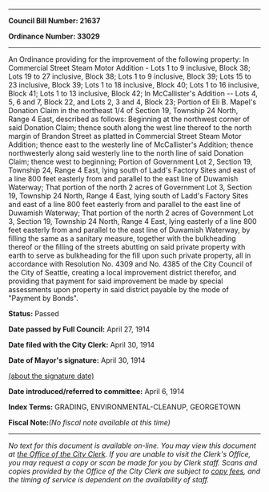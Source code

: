 

********

**Council Bill Number: 21637**
   
**Ordinance Number: 33029**
********

 An Ordinance providing for the improvement of the following property: In Commercial Street Steam Motor Addition - Lots 1 to 9 inclusive, Block 38; Lots 19 to 27 inclusive, Block 38; Lots 1 to 9 inclusive, Block 39; Lots 15 to 23 inclusive, Block 39; Lots 1 to 18 inclusive, Block 40; Lots 1 to 16 inclusive, Block 41; Lots 1 to 13 inclusive, Block 42; In McCallister's Addition -- Lots 4, 5, 6 and 7, Block 22, and Lots 2, 3 and 4, Block 23; Portion of Eli B. Mapel's Donation Claim in the northeast 1/4 of Section 19, Township 24 North, Range 4 East, described as follows: Beginning at the northwest corner of said Donation Claim; thence south along the west line thereof to the north margin of Brandon Street as platted in Commercial Street Steam Motor Addition; thence east to the westerly line of McCallister's Addition; thence northwesterly along said westerly line to the north line of said Donation Claim; thence west to beginning; Portion of Government Lot 2, Section 19, Township 24, Range 4 East, lying south of Ladd's Factory Sites and east of a line 800 feet easterly from and parallel to the east line of Duwamish Waterway; That portion of the north 2 acres of Government Lot 3, Section 19, Township 24 North, Range 4 East, lying south of Ladd's Factory Sites and east of a line 800 feet easterly from and parallel to the east line of Duwamish Waterway; That portion of the north 2 acres of Government Lot 3, Section 19, Township 24 North, Range 4 East, lying easterly of a line 800 feet easterly from and parallel to the east line of Duwamish Waterway, by filling the same as a sanitary measure, together with the bulkheading thereof or the filling of the streets abutting on said private property with earth to serve as bulkheading for the fill upon such private property, all in accordance with Resolution No. 4309 and No. 4385 of the City Council of the City of Seattle, creating a local improvement district therefor, and providing that payment for said  improvement be made by special assessments upon property in said district payable by the mode of "Payment by Bonds".

**Status:** Passed
   
**Date passed by Full Council:** April 27, 1914
   
**Date filed with the City Clerk:** April 30, 1914
   
**Date of Mayor's signature:** April 30, 1914
   
[(about the signature date)](/~public/approvaldate.htm)
   
   
   
**Date introduced/referred to committee:** April 6, 1914
   
   
**Index Terms:** GRADING, ENVIRONMENTAL-CLEANUP, GEORGETOWN

**Fiscal Note:**_(No fiscal note available at this time)_
********

_No text for this document is available on-line. You may view this document at [the Office of the City Clerk](http://www.seattle.gov/leg/clerk/contactUs.htm). If you are unable to visit the Clerk's Office, you may request a copy or scan be made for you by Clerk staff. Scans and copies provided by the Office of the City Clerk are subject to [copy fees](http://clerk.seattle.gov/~public/clerkfees.htm), and the timing of service is dependent on the availability of staff._


